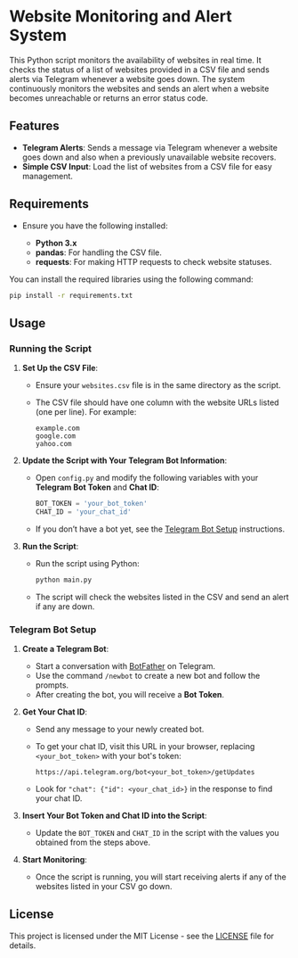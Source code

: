 # Website Monitoring and Alert System

This Python script monitors the availability of websites in real time. It checks the status of a list of websites provided in a CSV file and sends alerts via Telegram whenever a website goes down. The system continuously monitors the websites and sends an alert when a website becomes unreachable or returns an error status code.

## Features

- **Telegram Alerts**: Sends a message via Telegram whenever a website goes down and also when a previously unavailable website recovers.
- **Simple CSV Input**: Load the list of websites from a CSV file for easy management.

## Requirements

- Ensure you have the following installed:

  - **Python 3.x**
  - **pandas**: For handling the CSV file.
  - **requests**: For making HTTP requests to check website statuses.

You can install the required libraries using the following command:

```bash
pip install -r requirements.txt
```

## Usage

### Running the Script

1. **Set Up the CSV File**:
   - Ensure your `websites.csv` file is in the same directory as the script.
   - The CSV file should have one column with the website URLs listed (one per line). For example:

     ```csv
     example.com
     google.com
     yahoo.com
     ```

2. **Update the Script with Your Telegram Bot Information**:
   - Open `config.py` and modify the following variables with your **Telegram Bot Token** and **Chat ID**:

     ```python
     BOT_TOKEN = 'your_bot_token'
     CHAT_ID = 'your_chat_id'
     ```

   - If you don’t have a bot yet, see the [Telegram Bot Setup](#telegram-bot-setup) instructions.

3. **Run the Script**:
   - Run the script using Python:

     ```bash
     python main.py
     ```

   - The script will check the websites listed in the CSV and send an alert if any are down.

### Telegram Bot Setup

1. **Create a Telegram Bot**:
   - Start a conversation with [BotFather](https://t.me/BotFather) on Telegram.
   - Use the command `/newbot` to create a new bot and follow the prompts.
   - After creating the bot, you will receive a **Bot Token**.

2. **Get Your Chat ID**:
   - Send any message to your newly created bot.
   - To get your chat ID, visit this URL in your browser, replacing `<your_bot_token>` with your bot's token:

     ```url
     https://api.telegram.org/bot<your_bot_token>/getUpdates
     ```

   - Look for `"chat": {"id": <your_chat_id>}` in the response to find your chat ID.

3. **Insert Your Bot Token and Chat ID into the Script**:
   - Update the `BOT_TOKEN` and `CHAT_ID` in the script with the values you obtained from the steps above.

4. **Start Monitoring**:
   - Once the script is running, you will start receiving alerts if any of the websites listed in your CSV go down.

## License

This project is licensed under the MIT License - see the [LICENSE](LICENSE) file for details.
